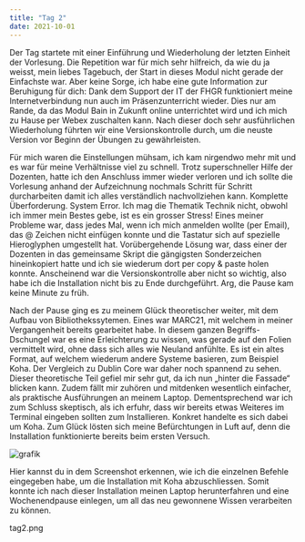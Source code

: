 ```yaml
---
title: "Tag 2"
date: 2021-10-01
---
```


Der Tag startete mit einer Einführung und Wiederholung der letzten Einheit der Vorlesung. Die Repetition war für mich sehr hilfreich, da wie du ja weisst, mein liebes Tagebuch, der Start in dieses Modul nicht gerade der Einfachste war. Aber keine Sorge, ich habe eine gute Information zur Beruhigung für dich: Dank dem Support der IT der FHGR funktioniert meine Internetverbindung nun auch im Präsenzunterricht wieder. Dies nur am Rande, da das Modul Bain in Zukunft online unterrichtet wird und ich mich zu Hause per Webex zuschalten kann. Nach dieser doch sehr ausführlichen Wiederholung führten wir eine Versionskontrolle durch, um die neuste Version vor Beginn der Übungen zu gewährleisten. 

Für mich waren die Einstellungen mühsam, ich kam nirgendwo mehr mit und es war für meine Verhältnisse viel zu schnell. Trotz superschneller Hilfe der Dozenten, hatte ich den Anschluss immer wieder verloren und ich sollte die Vorlesung anhand der Aufzeichnung nochmals Schritt für Schritt durcharbeiten damit ich alles verständlich nachvollziehen kann. Komplette Überforderung. System Error. Ich mag die Thematik Technik nicht, obwohl ich immer mein Bestes gebe, ist es ein grosser Stress! Eines meiner Probleme war, dass jedes Mal, wenn ich mich anmelden wollte (per Email), das @ Zeichen nicht einfügen konnte und die Tastatur sich auf spezielle Hieroglyphen umgestellt hat. Vorübergehende Lösung war, dass einer der Dozenten in das gemeinsame Skript die gängigsten Sonderzeichen hineinkopiert hatte und ich sie wiederum dort per copy & paste holen konnte. Anscheinend war die Versionskontrolle aber nicht so wichtig, also habe ich die Installation nicht bis zu Ende durchgeführt. Arg, die Pause kam keine Minute zu früh. 

Nach der Pause ging es zu meinem Glück theoretischer weiter, mit dem Aufbau von Bibliothekssytemen. Eines war MARC21, mit welchem in meiner Vergangenheit bereits gearbeitet habe. In diesem ganzen Begriffs-Dschungel war es eine Erleichterung zu wissen, was gerade auf den Folien vermittelt wird, ohne dass sich alles wie Neuland anfühlte. Es ist ein altes Format, auf welchem wiederum andere Systeme basieren, zum Beispiel Koha. Der Vergleich zu Dublin Core war daher noch spannend zu sehen. Dieser theoretische Teil gefiel mir sehr gut, da ich nun „hinter die Fassade“ blicken kann. Zudem fällt mir zuhören und mitdenken wesentlich einfacher, als praktische Ausführungen an meinem Laptop. Dementsprechend war ich zum Schluss skeptisch, als ich erfuhr, dass wir bereits etwas Weiteres im Terminal eingeben sollten zum Installieren. Konkret handelte es sich dabei um Koha. Zum Glück lösten sich meine Befürchtungen in Luft auf, denn die Installation funktionierte bereits beim ersten Versuch. 

 
![grafik](https://user-images.githubusercontent.com/90958264/149840837-94354516-f025-4957-88c5-6b4fa1be08db.png)


Hier kannst du in dem Screenshot erkennen, wie ich die einzelnen Befehle eingegeben habe, um die Installation mit Koha abzuschliessen. Somit konnte ich nach dieser Installation meinen Laptop herunterfahren und eine Wochenendpause einlegen, um all das neu gewonnene Wissen verarbeiten zu können. 

tag2.png
